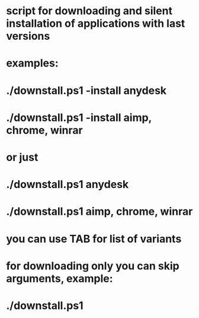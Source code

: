 # script for downloading and silent installation of applications with last versions
# examples:
# ./downstall.ps1 -install anydesk
# ./downstall.ps1 -install aimp, chrome, winrar
#        or just
# ./downstall.ps1 anydesk
# ./downstall.ps1 aimp, chrome, winrar
#
# you can use TAB for list of variants 
#
# for downloading only you can skip arguments, example:
# ./downstall.ps1
